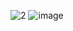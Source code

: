 
![2](https://user-images.githubusercontent.com/83968454/192902620-d949a2a2-b5a4-4be2-9b79-c61ecb107970.png)
![image](https://user-images.githubusercontent.com/83968454/192903145-8ed28348-de47-4a65-9eac-319fb0ed6f11.png)

